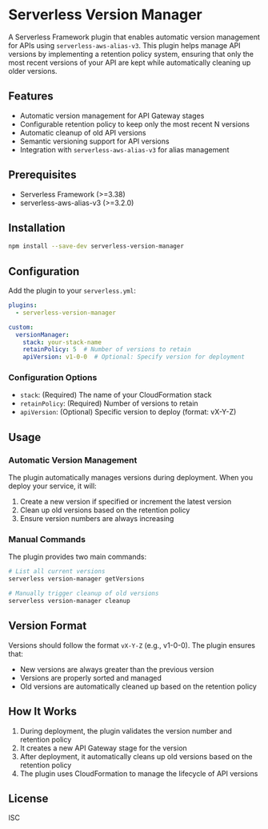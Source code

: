 # Serverless Version Manager

A Serverless Framework plugin that enables automatic version management for APIs using `serverless-aws-alias-v3`. This plugin helps manage API versions by implementing a retention policy system, ensuring that only the most recent versions of your API are kept while automatically cleaning up older versions.

## Features

- Automatic version management for API Gateway stages
- Configurable retention policy to keep only the most recent N versions
- Automatic cleanup of old API versions
- Semantic versioning support for API versions
- Integration with `serverless-aws-alias-v3` for alias management

## Prerequisites

- Serverless Framework (>=3.38)
- serverless-aws-alias-v3 (>=3.2.0)

## Installation

```bash
npm install --save-dev serverless-version-manager
```

## Configuration

Add the plugin to your `serverless.yml`:

```yaml
plugins:
  - serverless-version-manager

custom:
  versionManager:
    stack: your-stack-name
    retainPolicy: 5  # Number of versions to retain
    apiVersion: v1-0-0  # Optional: Specify version for deployment
```

### Configuration Options

- `stack`: (Required) The name of your CloudFormation stack
- `retainPolicy`: (Required) Number of versions to retain
- `apiVersion`: (Optional) Specific version to deploy (format: vX-Y-Z)

## Usage

### Automatic Version Management

The plugin automatically manages versions during deployment. When you deploy your service, it will:

1. Create a new version if specified or increment the latest version
2. Clean up old versions based on the retention policy
3. Ensure version numbers are always increasing

### Manual Commands

The plugin provides two main commands:

```bash
# List all current versions
serverless version-manager getVersions

# Manually trigger cleanup of old versions
serverless version-manager cleanup
```

## Version Format

Versions should follow the format `vX-Y-Z` (e.g., v1-0-0). The plugin ensures that:
- New versions are always greater than the previous version
- Versions are properly sorted and managed
- Old versions are automatically cleaned up based on the retention policy

## How It Works

1. During deployment, the plugin validates the version number and retention policy
2. It creates a new API Gateway stage for the version
3. After deployment, it automatically cleans up old versions based on the retention policy
4. The plugin uses CloudFormation to manage the lifecycle of API versions

## License

ISC
